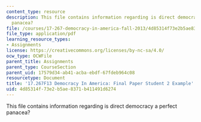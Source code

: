 ```yaml
---
content_type: resource
description: This file contains information regarding is direct democracy a perfect
  panacea?
file: /courses/17-267-democracy-in-america-fall-2013/4d85314f73e2b5ae8371b411491d6274_MIT17_267F13Stu2Final.pdf
file_type: application/pdf
learning_resource_types:
- Assignments
license: https://creativecommons.org/licenses/by-nc-sa/4.0/
ocw_type: OCWFile
parent_title: Assignments
parent_type: CourseSection
parent_uid: 17579d34-ab41-acba-ebdf-67fdeb964c08
resourcetype: Document
title: '17.267F13 Democracy In America: Final Paper Student 2 Example'
uid: 4d85314f-73e2-b5ae-8371-b411491d6274
---
```

This file contains information regarding is direct democracy a perfect panacea?